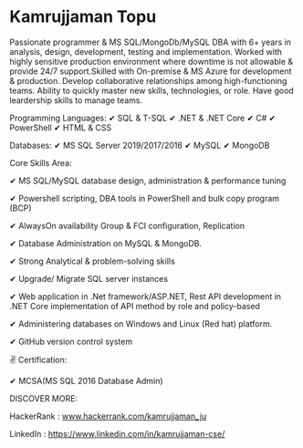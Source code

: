 # Kamrujjaman Topu

Passionate programmer & MS SQL/MongoDb/MySQL DBA with 6+ years in analysis, design, development, testing and implementation. Worked with highly sensitive production environment where downtime is not allowable & provide 24/7 support.Skilled with On-premise & MS Azure for development & production. Develop collaborative relationships among high-functioning teams. Ability to quickly master new skills, technologies, or role. Have good leardership skills to manage teams.

Programming Languages: ✔ SQL & T-SQL ✔ .NET & .NET Core  ✔ C# ✔ PowerShell ✔ HTML & CSS 

Databases: ✔ MS SQL Server 2019/2017/2016  ✔ MySQL  ✔ MongoDB

Core Skills Area:

✔ MS SQL/MySQL database design, administration & performance tuning

✔ Powershell scripting, DBA tools in PowerShell and bulk copy program (BCP)

✔ AlwaysOn availability Group & FCI configuration, Replication

✔ Database Administration on MySQL & MongoDB.

✔ Strong Analytical & problem-solving skills

✔ Upgrade/ Migrate SQL server instances

✔ Web application in .Net framework/ASP.NET, Rest API development in .NET Core  implementation of API method by role and policy-based

✔ Administering databases on Windows and Linux (Red hat) platform.

✔ GitHub version control system


✌ Certification:

✔ MCSA(MS SQL 2016 Database Admin)

DISCOVER MORE:

HackerRank : www.hackerrank.com/kamrujjaman_ju

LinkedIn : https://www.linkedin.com/in/kamrujjaman-cse/
